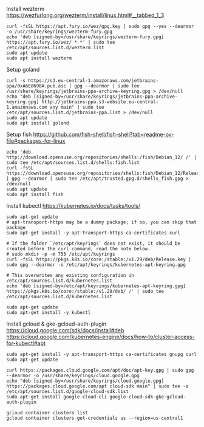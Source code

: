 Install wezterm
https://wezfurlong.org/wezterm/install/linux.html#__tabbed_1_3

```shell
curl -fsSL https://apt.fury.io/wez/gpg.key | sudo gpg --yes --dearmor -o /usr/share/keyrings/wezterm-fury.gpg
echo 'deb [signed-by=/usr/share/keyrings/wezterm-fury.gpg] https://apt.fury.io/wez/ * *' | sudo tee /etc/apt/sources.list.d/wezterm.list
sudo apt update
sudo apt install wezterm
```

Setup goland

```shell
curl -s https://s3.eu-central-1.amazonaws.com/jetbrains-ppa/0xA6E8698A.pub.asc | gpg --dearmor | sudo tee /usr/share/keyrings/jetbrains-ppa-archive-keyring.gpg > /dev/null
echo "deb [signed-by=/usr/share/keyrings/jetbrains-ppa-archive-keyring.gpg] http://jetbrains-ppa.s3-website.eu-central-1.amazonaws.com any main" | sudo tee /etc/apt/sources.list.d/jetbrains-ppa.list > /dev/null
sudo apt update
sudo apt install goland
```

Setup fish
https://github.com/fish-shell/fish-shell?tab=readme-ov-file#packages-for-linux

```shell
echo 'deb http://download.opensuse.org/repositories/shells:/fish/Debian_12/ /' | sudo tee /etc/apt/sources.list.d/shells:fish.list
curl -fsSL https://download.opensuse.org/repositories/shells:fish/Debian_12/Release.key | gpg --dearmor | sudo tee /etc/apt/trusted.gpg.d/shells_fish.gpg > /dev/null
sudo apt update
sudo apt install fish
```

Install kubectl
https://kubernetes.io/docs/tasks/tools/

```shell
sudo apt-get update
# apt-transport-https may be a dummy package; if so, you can skip that package
sudo apt-get install -y apt-transport-https ca-certificates curl

# If the folder `/etc/apt/keyrings` does not exist, it should be created before the curl command, read the note below.
# sudo mkdir -p -m 755 /etc/apt/keyrings
curl -fsSL https://pkgs.k8s.io/core:/stable:/v1.29/deb/Release.key | sudo gpg --dearmor -o /etc/apt/keyrings/kubernetes-apt-keyring.gpg

# This overwrites any existing configuration in /etc/apt/sources.list.d/kubernetes.list
echo 'deb [signed-by=/etc/apt/keyrings/kubernetes-apt-keyring.gpg] https://pkgs.k8s.io/core:/stable:/v1.29/deb/ /' | sudo tee /etc/apt/sources.list.d/kubernetes.list

sudo apt-get update
sudo apt-get install -y kubectl
```

Install gcloud & gke-gcloud-auth-plugin
https://cloud.google.com/sdk/docs/install#deb
https://cloud.google.com/kubernetes-engine/docs/how-to/cluster-access-for-kubectl#apt

```shell
sudo apt-get install -y apt-transport-https ca-certificates gnupg curl
sudo apt-get update

curl https://packages.cloud.google.com/apt/doc/apt-key.gpg | sudo gpg --dearmor -o /usr/share/keyrings/cloud.google.gpg
echo "deb [signed-by=/usr/share/keyrings/cloud.google.gpg] https://packages.cloud.google.com/apt cloud-sdk main" | sudo tee -a /etc/apt/sources.list.d/google-cloud-sdk.list
sudo apt-get install google-cloud-cli google-cloud-sdk-gke-gcloud-auth-plugin

gcloud container clusters list
gcloud container clusters get-credentials us --region=us-central1
```
